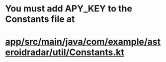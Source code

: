 # You must add APY_KEY to the Constants file at
# [app/src/main/java/com/example/asteroidradar/util/Constants.kt](app/src/main/java/com/example/asteroidradar/util/Constants.kt)
